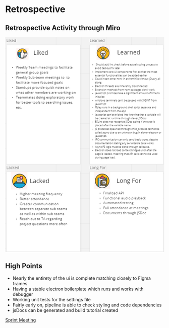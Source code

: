 # Retrospective

## Retrospective Activity through Miro
![Miro Page](/admin/misc/images/Miro.png "Retrospective")


## High Points
* Nearly the entirety of the ui is complete matching closely to Figma frames
* Having a stable electron boilerplate which runs and works with debugger
* Working unit tests for the settings file
* Fairly early on, pipeline is able to check styling and code dependencies
* jsDocs can be generated and build tutorial created

[Sprint Meeting](111222-sprint-meeting.md)
